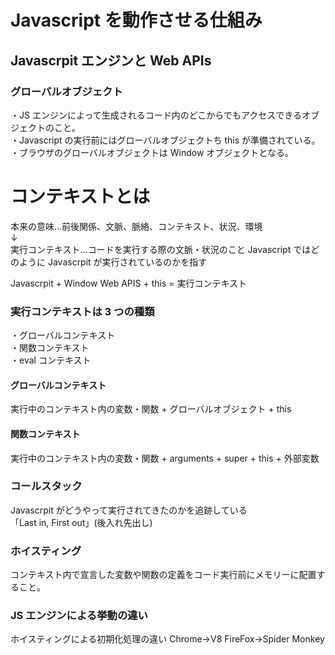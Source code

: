 ﻿# Javascript を動作させる仕組み

## Javascrpit エンジンと Web APIs

### グローバルオブジェクト

・JS エンジンによって生成されるコード内のどこからでもアクセスできるオブジェクトのこと。  
・Javascript の実行前にはグローバルオブジェクトち this が準備されている。
・ブラウザのグローバルオブジェクトは Window オブジェクトとなる。

# コンテキストとは

本来の意味…前後関係、文脈、脈絡、コンテキスト、状況、環境  
↓  
実行コンテキスト…コードを実行する際の文脈・状況のこと
Javascript ではどのように Javascrpit が実行されているのかを指す

Javascrpit + Window Web APIS + this = 実行コンテキスト

### 実行コンテキストは 3 つの種類

・グローバルコンテキスト  
・関数コンテキスト  
・eval コンテキスト

#### グローバルコンテキスト

実行中のコンテキスト内の変数・関数 + グローバルオブジェクト + this

#### 関数コンテキスト

実行中のコンテキスト内の変数・関数 + arguments + super + this + 外部変数

### コールスタック

Javascrpit がどうやって実行されてきたのかを追跡している  
「Last in, First out」(後入れ先出し)

### ホイスティング

コンテキスト内で宣言した変数や関数の定義をコード実行前にメモリーに配置すること。

### JS エンジンによる挙動の違い

ホイスティングによる初期化処理の違い
Chrome→V8
FireFox→Spider Monkey
